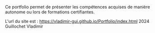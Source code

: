 Ce portfolio permet de présenter les compétences acquises de manière autonome ou lors de formations certifiantes.

L'url du site est : https://vladimir-gui.github.io/Portfolio/index.html
2024 Guillochet Vladimir
